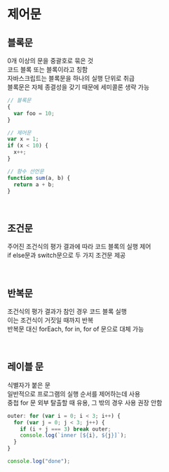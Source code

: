 # 제어문

## 블록문
0개 이상의 문을 중괄호로 묶은 것  
코드 블록 또는 블록이라고 칭함  
자바스크립트는 블록문을 하나의 실행 단위로 취급  
블록문은 자체 종결성을 갖기 때문에 세미콜론 생략 가능  

````javascript
// 블록문
{
  var foo = 10;
}

// 제어문
var x = 1;
if (x < 10) {
  x++;
}

// 함수 선언문
function sum(a, b) {
  return a + b;
}
````

<br>

## 조건문
주어진 조건식의 평가 결과에 따라 코드 블록의 실행 제어  
if else문과 switch문으로 두 가지 조건문 제공  

<br>

## 반복문
조건식의 평가 결과가 참인 경우 코드 블록 실행  
이는 조건식이 거짓일 때까지 반복  
반복문 대신 forEach, for in, for of 문으로 대체 가능  

<br>

## 레이블 문
식별자가 붙은 문  
일반적으로 프로그램의 실행 순서를 제어하는데 사용  
중첩 for 문 외부 탈출할 때 유용, 그 밖의 경우 사용 권장 안함  

````javascript
outer: for (var i = 0; i < 3; i++) {
  for (var j = 0; j < 3; j++) {
    if (i + j === 3) break outer;
    console.log(`inner [${i}, ${j}]`);
  }
}

console.log("done");
````

<br>
